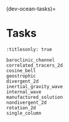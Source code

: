 (dev-ocean-tasks)=

# Tasks

```{toctree}
:titlesonly: true

baroclinic_channel
correlated_tracers_2d
cosine_bell
geostrophic
divergent_2d
inertial_gravity_wave
internal_wave
manufactured_solution
nondivergent_2d
rotation_2d
single_column
```
